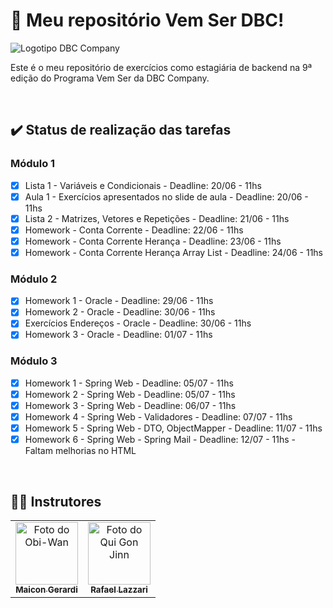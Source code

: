 # 🚀 Meu repositório Vem Ser DBC!

<img src="https://media-exp1.licdn.com/dms/image/C4D0BAQG45xYYNpiIOA/company-logo_200_200/0/1636134763115?e=1663804800&v=beta&t=jskBQHnvzBDW6v62Xmv1Td34DIsTXx5PVMRLfwJlvO0" alt="Logotipo DBC Company"/><br>

Este é o meu repositório de exercícios como estagiária de backend na 9ª edição do Programa Vem Ser da DBC Company.

<br>
  
## ✔️ Status de realização das tarefas

### Módulo 1
- [x] Lista 1 - Variáveis e Condicionais - Deadline: 20/06 - 11hs
- [x] Aula 1 - Exercícios apresentados no slide de aula - Deadline: 20/06 - 11hs
- [x] Lista 2 - Matrizes, Vetores e Repetições - Deadline: 21/06 - 11hs
- [x] Homework - Conta Corrente - Deadline: 22/06 - 11hs
- [x] Homework - Conta Corrente Herança - Deadline: 23/06 - 11hs
- [x] Homework - Conta Corrente Herança Array List - Deadline: 24/06 - 11hs

### Módulo 2
- [x] Homework 1 - Oracle - Deadline: 29/06 - 11hs
- [x] Homework 2 - Oracle - Deadline: 30/06 - 11hs
- [x] Exercícios Endereços - Oracle - Deadline: 30/06 - 11hs
- [x] Homework 3 - Oracle - Deadline: 01/07 - 11hs

### Módulo 3
- [x] Homework 1 - Spring Web - Deadline: 05/07 - 11hs
- [x] Homework 2 - Spring Web - Deadline: 05/07 - 11hs
- [x] Homework 3 - Spring Web - Deadline: 06/07 - 11hs  
- [x] Homework 4 - Spring Web - Validadores - Deadline: 07/07 - 11hs  
- [x] Homework 5 - Spring Web - DTO, ObjectMapper - Deadline: 11/07 - 11hs  
- [x] Homework 6 - Spring Web - Spring Mail - Deadline: 12/07 - 11hs  - Faltam melhorias no HTML
<br>

## 👨‍🏫 Instrutores

<table>
  <tr>
    <td align="center">
      <a href="#">
        <img src="https://starwarswik.weebly.com/uploads/2/5/8/1/25812620/6330161.jpg" width="100px;" alt="Foto do Obi-Wan"/><br>
        <sub>
          <b>Maicon Gerardi</b>
        </sub>
      </a>
    </td>
    <td align="center">
      <a href="#">
        <img src="https://starwarswik.weebly.com/uploads/2/5/8/1/25812620/8361453.jpg" width="100px;" alt="Foto do Qui Gon Jinn"/><br>
        <sub>
          <b>Rafael Lazzari</b>
        </sub>
      </a>
    </td>
  </tr>
</table>
